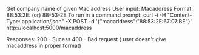 Get company name of given Mac address
User input: 
          Macaddress
          Format: 
                88:53:2E:    (or)
                88-53-2E
To run in a command prompt:
      curl -i -H "Content-Type: application/json" -X POST -d '{"macaddress":"88:53:2E:67:07:BE"}' http://localhost:5000/macaddress
      
Responses:
      200 - Sucess 
      400 - Bad request ( user doesn't give macaddress in proper format)
      

